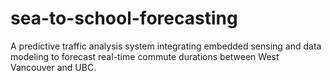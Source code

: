 # sea-to-school-forecasting
A predictive traffic analysis system integrating embedded sensing and data modeling to forecast real-time commute durations between West Vancouver and UBC.
